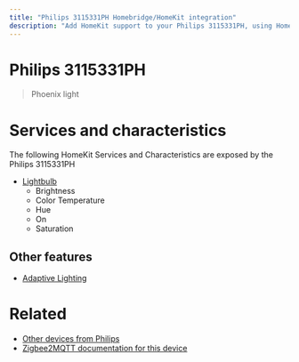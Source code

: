 ```yaml
---
title: "Philips 3115331PH Homebridge/HomeKit integration"
description: "Add HomeKit support to your Philips 3115331PH, using Homebridge, Zigbee2MQTT and homebridge-z2m."
---
```

<!---
This file has been GENERATED using src/docgen/docgen.ts
DO NOT EDIT THIS FILE MANUALLY!
-->
# Philips 3115331PH
> Phoenix light


# Services and characteristics
The following HomeKit Services and Characteristics are exposed by
the Philips 3115331PH

* [Lightbulb](../../light.md)
  * Brightness
  * Color Temperature
  * Hue
  * On
  * Saturation


## Other features
* [Adaptive Lighting](../../light.md)


# Related
* [Other devices from Philips](../index.md#philips)
* [Zigbee2MQTT documentation for this device](https://www.zigbee2mqtt.io/devices/3115331PH.html)